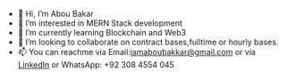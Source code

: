 - 👋 Hi, I’m Abou Bakar
- 👀 I’m interested in MERN Stack development
- 🌱 I’m currently learning Blockchain and Web3
- 💞️ I’m looking to collaborate on contract bases,fulltime or hourly bases.
- 📫 You can reachme via Email:iamaboubakkar@gmail.com or via [LinkedIn](https://www.linkedin.com/in/iamaboubakar/) or WhatsApp: +92 308 4554 045 

<!---
aboubakarch/aboubakarch is a ✨ special ✨ repository because its `README.md` (this file) appears on your GitHub profile.
You can click the Preview link to take a look at your changes.
--->
